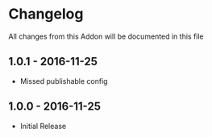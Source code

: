 # Changelog

All changes from this Addon will be documented in this file

## 1.0.1 - 2016-11-25
- Missed publishable config

## 1.0.0 - 2016-11-25
 - Initial Release